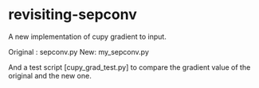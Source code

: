 # revisiting-sepconv

A new implementation of cupy gradient to input.

Original : sepconv.py
New:       my_sepconv.py

And a test script [cupy_grad_test.py] to compare the gradient value of the original and the new one.